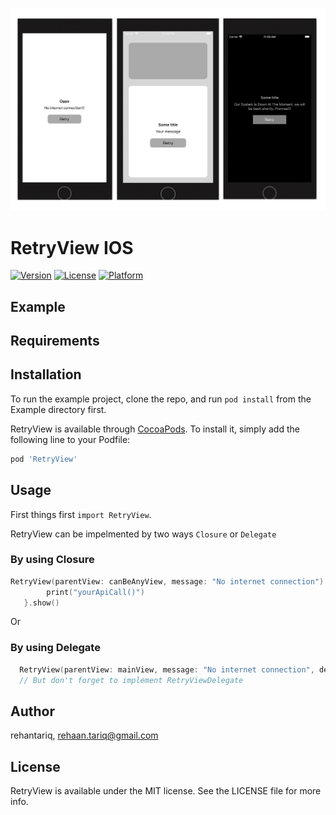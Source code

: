 

<p align="center">
<img src='https://github.com/Rehantariq/RetryView/blob/master/Example/RetryView/Images.xcassets/retryview-1.imageset/retryview-1.jpg' />
</p>

# RetryView IOS


[![Version](https://img.shields.io/cocoapods/v/RetryView.svg?style=flat)](https://cocoapods.org/pods/RetryView)
[![License](https://img.shields.io/cocoapods/l/RetryView.svg?style=flat)](https://cocoapods.org/pods/RetryView)
[![Platform](https://img.shields.io/cocoapods/p/RetryView.svg?style=flat)](https://cocoapods.org/pods/RetryView)

## Example


## Requirements

## Installation

To run the example project, clone the repo, and run `pod install` from the Example directory first.

RetryView is available through [CocoaPods](https://cocoapods.org). To install
it, simply add the following line to your Podfile:

```ruby
pod 'RetryView'
```

## Usage

First things first `import RetryView`.

RetryView can be impelmented by two ways `Closure` or  `Delegate`

### By using Closure
```swift
RetryView(parentView: canBeAnyView, message: "No internet connection") {
        print("yourApiCall()")
   }.show()
```

Or 

###  By using Delegate
```swift
  RetryView(parentView: mainView, message: "No internet connection", delegate: self).show()
  // But don't forget to implement RetryViewDelegate
```


## Author

rehantariq, rehaan.tariq@gmail.com

## License

RetryView is available under the MIT license. See the LICENSE file for more info.

